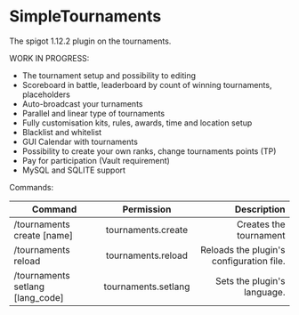 # SimpleTournaments
The spigot 1.12.2 plugin on the tournaments.

WORK IN PROGRESS:
* The tournament setup and possibility to editing
* Scoreboard in battle, leaderboard by count of winning tournaments, placeholders
* Auto-broadcast your turnaments
* Parallel and linear type of tournaments
* Fully customisation kits, rules, awards, time and location setup
* Blacklist and whitelist
* GUI Calendar with tournaments
* Possibility to create your own ranks, change tournaments points (TP)
* Pay for participation (Vault requirement)
* MySQL and SQLITE support

Commands:

| Command        | Permission           | Description  |
| ------------- |:-------------:| -----:|
| /tournaments create [name]      | tournaments.create | Creates the tournament |
| /tournaments reload      | tournaments.reload      |   Reloads the plugin's configuration file. |
| /tournaments setlang [lang_code]     | tournaments.setlang      |   Sets the plugin's language. |
